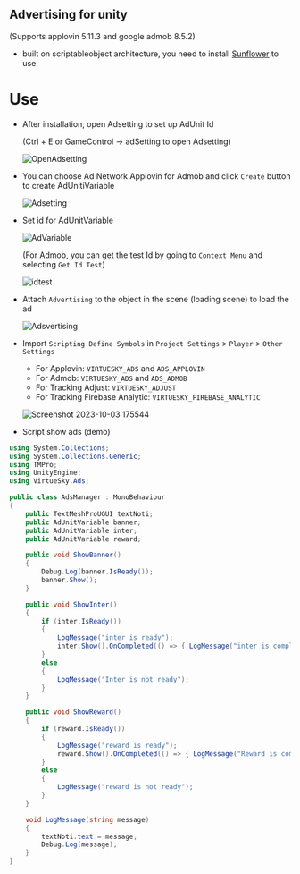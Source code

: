 ## Advertising for unity
(Supports applovin 5.11.3 and google admob 8.5.2)
- built on scriptableobject architecture, you need to install [Sunflower](https://github.com/VirtueSky/sunflower) to use

# Use
- After installation, open Adsetting to set up AdUnit Id
  
    (Ctrl + E or GameControl -> adSetting to open Adsetting)

    ![OpenAdsetting](https://github.com/wolf-package/advertising/assets/126542083/fc1d053d-56cc-4126-a6db-6cf03a2a6b46)
- You can choose Ad Network Applovin for Admob and click `Create` button to create AdUnitiVariable
  
    ![Adsetting](https://github.com/wolf-package/advertising/assets/126542083/d5026c44-61bd-4c29-a6de-e2d84003d24e)

- Set id for AdUnitVariable

    ![AdVariable](https://github.com/wolf-package/advertising/assets/126542083/f351e91d-9542-424b-89ff-25f6afa7ccec)

    (For Admob, you can get the test Id by going to `Context Menu` and selecting `Get Id Test`)
  
    ![idtest](https://github.com/wolf-package/advertising/assets/126542083/7ec8241b-5449-478d-be61-40eb38e53334)

- Attach `Advertising` to the object in the scene (loading scene) to load the ad
  
    ![Adsvertising](https://github.com/wolf-package/advertising/assets/126542083/47b53d5a-a65f-41be-b2f9-8e06cd09cb77)

- Import `Scripting Define Symbols` in `Project Settings` > `Player` > `Other Settings`
    -   For Applovin: `VIRTUESKY_ADS` and `ADS_APPLOVIN`
    -   For Admob: `VIRTUESKY_ADS` and `ADS_ADMOB`
    -   For Tracking Adjust: `VIRTUESKY_ADJUST`
    -   For Tracking Firebase Analytic: `VIRTUESKY_FIREBASE_ANALYTIC`
      
    ![Screenshot 2023-10-03 175544](https://github.com/wolf-package/advertising/assets/56286032/44ab8706-b06e-49da-86fa-c67663ed4339)


- Script show ads (demo)
  
```csharp
using System.Collections;
using System.Collections.Generic;
using TMPro;
using UnityEngine;
using VirtueSky.Ads;

public class AdsManager : MonoBehaviour
{
    public TextMeshProUGUI textNoti;
    public AdUnitVariable banner;
    public AdUnitVariable inter;
    public AdUnitVariable reward;

    public void ShowBanner()
    {
        Debug.Log(banner.IsReady());
        banner.Show();
    }

    public void ShowInter()
    {
        if (inter.IsReady())
        {
            LogMessage("inter is ready");
            inter.Show().OnCompleted(() => { LogMessage("inter is completed"); });
        }
        else
        {
            LogMessage("Inter is not ready");
        }
    }

    public void ShowReward()
    {
        if (reward.IsReady())
        {
            LogMessage("reward is ready");
            reward.Show().OnCompleted(() => { LogMessage("Reward is completed"); }).OnSkipped(() => { LogMessage("reward is skipped"); });
        }
        else
        {
            LogMessage("reward is not ready");
        }
    }

    void LogMessage(string message)
    {
        textNoti.text = message;
        Debug.Log(message);
    }
}
```
